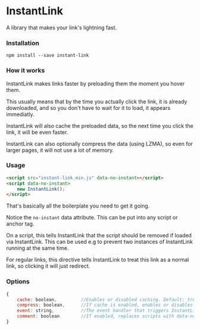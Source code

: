 # InstantLink

A library that makes your link's lightning fast.

### Installation

`npm install --save instant-link`

### How it works

InstantLink makes links faster by preloading them the moment you hover them.

This usually means that by the time you actually click the link, it is already downloaded, and so you don't have to wait for it to load, it appears immediatly.

InstantLink will also cache the preloaded data, so the next time you click the link, it will be even faster.

InstantLink can also optionally compress the data (using LZMA), so even for larger pages, it will not use a lot of memory.

### Usage

```html
<script src="instant-link.min.js" data-no-instant></script>
<script data-no-instant>
    new InstantLink();
</script>
```

That's basically all the boilerplate you need to get it going.

Notice the `no-instant` data attribute. This can be put into any script or anchor tag.

On a script, this tells InstantLink that the script should be removed if loaded via InstantLink. This can be used e.g to prevent two instances of InstantLink running at the same time.

For regular links, this directive tells InstantLink to treat this link as a normal link, so clicking it will just redirect.

### Options

```javascript
{
    cache: boolean,         //Enables or disabled caching. Default: true
    compress: boolean,      //If cache is enabled, enables or disables LZMA compression on data. Default: true
    event: string,          //The event handler that triggers InstantLink. Default: 'mouseover'
    comment: boolean        //If enabled, replaces scripts with data-no-instant with a html comment. Default: true
}
```

